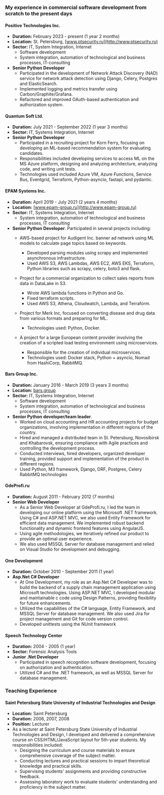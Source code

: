 ### My experience in commercial software development from scratch to the present days

#### Positive Technologies Inc.
- **Duration:** February 2023 - present (1 year 2 months)
- **Location:** St. Petersburg, [www.ptsecurity.ru](http://www.ptsecurity.ru)
- **Sector:** IT, System Integration, Internet
  - Software development
  - System integration, automation of technological and business processes, IT-consulting
- **Senior Python Developer**
  - Participated in the development of Network Attack Discovery (NAD) service for network attack detection using Django, Celery, Postgres and ElasticSearch.
  - Implemented logging and metrics transfer using Carbon/Graphite/Grafana.
  - Refactored and improved OAuth-based authentication and authorization system.
    
#### Quantum Soft Ltd. 
- **Duration:** July 2021 - September 2022 (1 year 3 months)
- **Sector:** IT, Systems Integration, Internet
- **Senior Python Developer**
  - Participated in a recruiting project for Korn Ferry, focusing on developing an ML-based recommendation system for evaluating candidates.
  - Responsibilities included developing services to access ML on the MS Azure platform, designing and analyzing architecture, analyzing code, and writing unit tests.
  - Technologies used included Azure VM, Azure Functions, Service Bus, Eventgrid, Terraform, Python-asyncio, fastapi, and pydantic.

#### EPAM Systems Inc. 
- **Duration:** April 2019 - July 2021 (2 years 4 months)
- **Location:** [www.epam-group.ru](http://www.epam-group.ru)
- **Sector:** IT, Systems Integration, Internet
  - System integration, automation of technological and business processes, IT consulting
- **Senior Python Developer**.
  Participated in several projects including:
  - AWS-based project for Audigent Inc. banner ad network using ML models to calculate page topics based on keywords. 
    - Developed parsing modules using scrapy and implemented asynchronous infrastructure.
    - Used AWS S3, AWS Lambdas, AWS EC2, AWS EKS, Terraform, Python libraries such as scrapy, celery, boto3 and flask.
  
  - Project for a commercial organization to collect sales reports from data in DataLake in S3.
    - Wrote AWS lambda functions in Python and Go.
    - Fixed terraform scripts.
    - Used AWS S3, Athena, Cloudwatch, Lambda, and Terraform.

  - Project for Merk Inc, focused on converting disease and drug data from various formats and preparing for ML.
    - Technologies used: Python, Docker.

  - A project for a large European content provider involving the creation of a scripted load testing environment using microservices.
    - Responsible for the creation of individual microservices.
    - Technologies used: Docker stack, Python + asyncio, Nomad from HashiCorp, RabbitMQ.

#### Bars Group Inc.
- **Duration:** January 2016 - March 2019 (3 years 3 months)
- **Location:** [bars.group](http://bars.group)
- **Sector:** IT, Systems Integration, Internet
  - Software development
  - System integration, automation of technological and business processes, IT consulting
- **Senior Python developer/team leader**.
  - Worked on cloud accounting and HR accounting projects for budget organizations, involving implementation in different regions of the country.
  - Hired and managed a distributed team in St. Petersburg, Novosibirsk and Khabarovsk, ensuring compliance with Agile practices and controlling the development process.
  - Conducted interviews, hired developers, organized developer training, provided support and implementation of the product in different regions.
  - Used Python, M3 framework, Django, DRF, Postgres, Celery RabbitMQ technologies

#### GdeProfi.ru
- **Duration:** August 2011 - February 2012 (7 months)
- **Senior Web Developer**
  - As a Senior Web Developer at GdeProfi.ru, I led the team in developing our online platform using the Microsoft .NET framework. Using C# and ASP.NET MVC,
    we also used Entity Framework for efficient data management. We implemented robust backend functionality and dynamic frontend features using AngularJS.
  - Using agile methodologies, we iteratively refined our product to provide an optimal user experience.
  - We also used MSSQL Server for database management and relied on Visual Studio for development and debugging.
  
#### One Development
- **Duration:** October 2010 - September 2011 (1 year)
- **Asp.Net C# Developer**
  - At One Development, my role as an Asp.Net C# Developer was to build the backend of a supply chain management application using Microsoft technologies.
    Using ASP.NET MVC, I developed modular and maintainable c code using Design Patterns, providing flexibility for future enhancements.
  - Utilized the capabilities of the C# language, Entity Framework, and
    MSSQL Server for database management. We also used Jira for project management and Git for code version control.
  - Developed unittests using the NUnit framework

#### Speech Technology Center
- **Duration:** 2004 - 2005 (1 year)
- **Sector:** Forensic Analysis Tools
- **Junior .Net Developer**
  - Participated in speech recognition software development, focusing on authorization and authentication.
  - Utilized C# and the .NET framework, as well as MSSQL Server for database management.

### Teaching Experience

#### Saint Petersburg State University of Industrial Technologies and Design
- **Location:** Saint Petersburg
- **Duration:** 2006, 2007, 2008
- **Position:** Lecturer
- As a lecturer at Saint Petersburg State University of Industrial Technologies and Design, I developed and delivered a comprehensive course on CSS/HTML/JavaScript layout for 5th-year students. My responsibilities included:
  - Designing the curriculum and course materials to ensure comprehensive coverage of the subject matter.
  - Conducting lectures and practical sessions to impart theoretical knowledge and practical skills.
  - Supervising students' assignments and providing constructive feedback.
  - Assessing laboratory work to evaluate students' understanding and proficiency in the subject matter.

